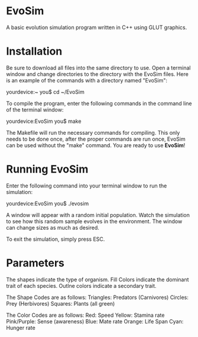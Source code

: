# EvoSim
A basic evolution simulation program written in C++ using GLUT graphics.

# Installation
Be sure to download all files into the same directory to use. Open a terminal window and change directories to the directory with the EvoSim files. Here is an example of the commands with a directory named "EvoSim":

yourdevice:~ you$ cd ~/EvoSim

To compile the program, enter the following commands in the command line of the terminal window:

yourdevice:EvoSim you$ make

The Makefile will run the necessary commands for compiling. This only needs to be done once, after the proper commands are run once, EvoSim can be used without the "make" command. You are ready to use **EvoSim**!

# Running EvoSim
Enter the following command into your terminal window to run the simulation:

yourdevice:EvoSim you$ ./evosim

A window will appear with a random initial population. Watch the simulation to see how this random sample evolves in the environment. The window can change sizes as much as desired.

To exit the simulation, simply press ESC.

# Parameters
The shapes indicate the type of organism. Fill Colors indicate the dominant trait of each species. Outlne colors indicate a secondary trait.

The Shape Codes are as follows:
Triangles: Predators (Carnivores)
Circles: Prey (Herbivores)
Squares: Plants (all green)

The Color Codes are as follows:
Red: Speed
Yellow: Stamina rate
Pink/Purple: Sense (awareness)
Blue: Mate rate
Orange: Life Span
Cyan: Hunger rate

